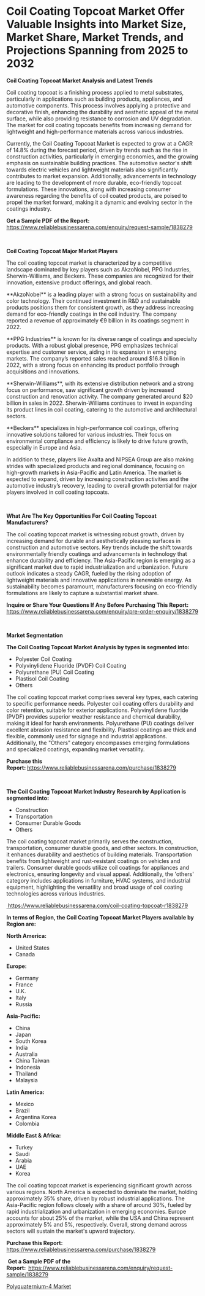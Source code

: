 <p><h1>Coil Coating Topcoat Market Offer Valuable Insights into Market Size, Market Share, Market Trends, and Projections Spanning from 2025 to 2032</h1></p><p><strong>Coil Coating Topcoat Market Analysis and Latest Trends</strong></p>
<p><p>Coil coating topcoat is a finishing process applied to metal substrates, particularly in applications such as building products, appliances, and automotive components. This process involves applying a protective and decorative finish, enhancing the durability and aesthetic appeal of the metal surface, while also providing resistance to corrosion and UV degradation. The market for coil coating topcoats benefits from increasing demand for lightweight and high-performance materials across various industries.</p><p>Currently, the Coil Coating Topcoat Market is expected to grow at a CAGR of 14.8% during the forecast period, driven by trends such as the rise in construction activities, particularly in emerging economies, and the growing emphasis on sustainable building practices. The automotive sector's shift towards electric vehicles and lightweight materials also significantly contributes to market expansion. Additionally, advancements in technology are leading to the development of more durable, eco-friendly topcoat formulations. These innovations, along with increasing consumer awareness regarding the benefits of coil coated products, are poised to propel the market forward, making it a dynamic and evolving sector in the coatings industry.</p></p>
<p><strong>Get a Sample PDF of the Report:&nbsp;</strong> <a href="https://www.reliablebusinessarena.com/enquiry/request-sample/1838279?utm_campaign=2217&utm_medium=2&utm_source=Github&utm_content=ia&utm_term=03042025&utm_id=coil-coating-topcoat">https://www.reliablebusinessarena.com/enquiry/request-sample/1838279</a></p>
<p>&nbsp;</p>
<p><strong>Coil Coating Topcoat Major Market Players</strong></p>
<p><p>The coil coating topcoat market is characterized by a competitive landscape dominated by key players such as AkzoNobel, PPG Industries, Sherwin-Williams, and Beckers. These companies are recognized for their innovation, extensive product offerings, and global reach.</p><p>**AkzoNobel** is a leading player with a strong focus on sustainability and color technology. Their continued investment in R&D and sustainable products positions them for consistent growth, as they address increasing demand for eco-friendly coatings in the coil industry. The company reported a revenue of approximately €9 billion in its coatings segment in 2022.</p><p>**PPG Industries** is known for its diverse range of coatings and specialty products. With a robust global presence, PPG emphasizes technical expertise and customer service, aiding in its expansion in emerging markets. The company’s reported sales reached around $16.8 billion in 2022, with a strong focus on enhancing its product portfolio through acquisitions and innovations.</p><p>**Sherwin-Williams**, with its extensive distribution network and a strong focus on performance, saw significant growth driven by increased construction and renovation activity. The company generated around $20 billion in sales in 2022. Sherwin-Williams continues to invest in expanding its product lines in coil coating, catering to the automotive and architectural sectors.</p><p>**Beckers** specializes in high-performance coil coatings, offering innovative solutions tailored for various industries. Their focus on environmental compliance and efficiency is likely to drive future growth, especially in Europe and Asia.</p><p>In addition to these, players like Axalta and NIPSEA Group are also making strides with specialized products and regional dominance, focusing on high-growth markets in Asia-Pacific and Latin America. The market is expected to expand, driven by increasing construction activities and the automotive industry’s recovery, leading to overall growth potential for major players involved in coil coating topcoats.</p></p>
<p>&nbsp;</p>
<p><strong>What Are The Key Opportunities For Coil Coating Topcoat Manufacturers?</strong></p>
<p><p>The coil coating topcoat market is witnessing robust growth, driven by increasing demand for durable and aesthetically pleasing surfaces in construction and automotive sectors. Key trends include the shift towards environmentally friendly coatings and advancements in technology that enhance durability and efficiency. The Asia-Pacific region is emerging as a significant market due to rapid industrialization and urbanization. Future outlook indicates a steady CAGR, fueled by the rising adoption of lightweight materials and innovative applications in renewable energy. As sustainability becomes paramount, manufacturers focusing on eco-friendly formulations are likely to capture a substantial market share.</p></p>
<p><strong>Inquire or Share Your Questions If Any Before Purchasing This Report:</strong> <a href="https://www.reliablebusinessarena.com/enquiry/pre-order-enquiry/1838279?utm_campaign=2217&utm_medium=2&utm_source=Github&utm_content=ia&utm_term=03042025&utm_id=coil-coating-topcoat">https://www.reliablebusinessarena.com/enquiry/pre-order-enquiry/1838279</a></p>
<p>&nbsp;</p>
<p><strong>Market Segmentation</strong></p>
<p><strong>The Coil Coating Topcoat Market Analysis by types is segmented into:</strong></p>
<p><ul><li>Polyester Coil Coating</li><li>Polyvinylidene Fluoride (PVDF) Coil Coating</li><li>Polyurethane (PU) Coil Coating</li><li>Plastisol Coil Coating</li><li>Others</li></ul></p>
<p><p>The coil coating topcoat market comprises several key types, each catering to specific performance needs. Polyester coil coating offers durability and color retention, suitable for exterior applications. Polyvinylidene fluoride (PVDF) provides superior weather resistance and chemical durability, making it ideal for harsh environments. Polyurethane (PU) coatings deliver excellent abrasion resistance and flexibility. Plastisol coatings are thick and flexible, commonly used for signage and industrial applications. Additionally, the "Others" category encompasses emerging formulations and specialized coatings, expanding market versatility.</p></p>
<p><strong>Purchase this Report:&nbsp;</strong><a href="https://www.reliablebusinessarena.com/purchase/1838279?utm_campaign=2217&utm_medium=2&utm_source=Github&utm_content=ia&utm_term=03042025&utm_id=coil-coating-topcoat">https://www.reliablebusinessarena.com/purchase/1838279</a></p>
<p>&nbsp;</p>
<p><strong>The Coil Coating Topcoat Market Industry Research by Application is segmented into:</strong></p>
<p><ul><li>Construction</li><li>Transportation</li><li>Consumer Durable Goods</li><li>Others</li></ul></p>
<p><p>The coil coating topcoat market primarily serves the construction, transportation, consumer durable goods, and other sectors. In construction, it enhances durability and aesthetics of building materials. Transportation benefits from lightweight and rust-resistant coatings on vehicles and trailers. Consumer durable goods utilize coil coatings for appliances and electronics, ensuring longevity and visual appeal. Additionally, the 'others' category includes applications in furniture, HVAC systems, and industrial equipment, highlighting the versatility and broad usage of coil coating technologies across various industries.</p></p>
<p><a href="https://www.reliablebusinessarena.com/coil-coating-topcoat-r1838279?utm_campaign=2217&utm_medium=2&utm_source=Github&utm_content=ia&utm_term=03042025&utm_id=coil-coating-topcoat">&nbsp;https://www.reliablebusinessarena.com/coil-coating-topcoat-r1838279</a></p>
<p><strong>In terms of Region, the Coil Coating Topcoat Market Players available by Region are:</strong></p>
<p>
    <p> <strong> North America: </strong>
        <ul>
            <li>United States</li>
            <li>Canada</li>
        </ul>
        </p> 
    <p> <strong> Europe: </strong>
        <ul>
            <li>Germany</li>
            <li>France</li>
            <li>U.K.</li>
            <li>Italy</li>
            <li>Russia</li>
        </ul>
        </p> 
    <p> <strong> Asia-Pacific: </strong>
        <ul>
            <li>China</li>
            <li>Japan</li>
            <li>South Korea</li>
            <li>India</li>
            <li>Australia</li>
            <li>China Taiwan</li>
            <li>Indonesia</li>
            <li>Thailand</li>
            <li>Malaysia</li>
        </ul>
        </p> 
    <p> <strong> Latin America: </strong>
        <ul>
            <li>Mexico</li>
            <li>Brazil</li>
            <li>Argentina Korea</li>
            <li>Colombia</li>
        </ul>
        </p> 
    <p> <strong> Middle East & Africa: </strong>
        <ul>
            <li>Turkey</li>
            <li>Saudi</li>
            <li>Arabia</li>
            <li>UAE</li>
            <li>Korea</li>
        </ul>
    </p>
    </p>
<p><p>The coil coating topcoat market is experiencing significant growth across various regions. North America is expected to dominate the market, holding approximately 35% share, driven by robust industrial applications. The Asia-Pacific region follows closely with a share of around 30%, fueled by rapid industrialization and urbanization in emerging economies. Europe accounts for about 25% of the market, while the USA and China represent approximately 5% and 5%, respectively. Overall, strong demand across sectors will sustain the market's upward trajectory.</p></p>
<p><strong>Purchase this Report: </strong><a href="https://www.reliablebusinessarena.com/purchase/1838279?utm_campaign=2217&utm_medium=2&utm_source=Github&utm_content=ia&utm_term=03042025&utm_id=coil-coating-topcoat">https://www.reliablebusinessarena.com/purchase/1838279</a></p>
<p>&nbsp;<strong>Get a Sample PDF of the Report:&nbsp;&nbsp;</strong><a href="https://www.reliablebusinessarena.com/enquiry/request-sample/1838279?utm_campaign=2217&utm_medium=2&utm_source=Github&utm_content=ia&utm_term=03042025&utm_id=coil-coating-topcoat">https://www.reliablebusinessarena.com/enquiry/request-sample/1838279</a></p>
<p><strong></strong></p>
<p><p><a href="https://github.com/gukenneth26571/Market-Research-Report-List-1/blob/main/polyquaternium-4-market.md?utm_campaign=2217&utm_medium=2&utm_source=Github&utm_content=ia&utm_term=03042025&utm_id=coil-coating-topcoat">Polyquaternium-4 Market</a></p></p>